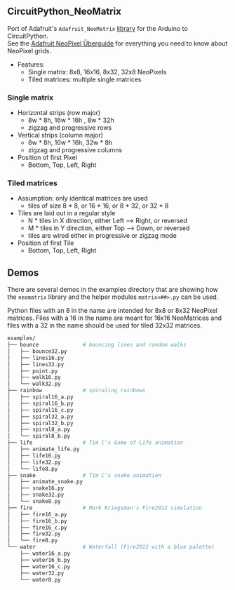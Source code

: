 ## CircuitPython_NeoMatrix

Port of Adafruit's `Adafruit_NeoMatrix` [library](https://github.com/adafruit/Adafruit_NeoMatrix) for the Arduino to CircuitPython.  
See the [Adafruit NeoPixel Überguide](https://learn.adafruit.com/adafruit-neopixel-uberguide/neomatrix-library) for everything you need to know about NeoPixel grids.

- Features:
  - Single matrix: 8x8, 16x16, 8x32, 32x8 NeoPixels
  - Tiled matrices: multiple single matrices

### Single matrix
- Horizontal strips (row major)
  - 8w * 8h, 16w * 16h , 8w * 32h
  - zigzag and progressive rows
- Vertical strips (column major)
  - 8w * 8h, 16w * 16h, 32w * 8h
  - zigzag and progressive columns
- Position of first Pixel
  - Bottom, Top, Left, Right

### Tiled matrices
- Assumption: only identical matrices are used
  - tiles of size 8 * 8, or 16 * 16, or 8 * 32, or 32 * 8
- Tiles are laid out in a regular style
  - N * tiles in X direction, either Left --> Right, or reversed
  - M * tiles in Y direction, either Top --> Down, or reversed
  - tiles are wired either in progressive or zigzag mode
- Position of first Tile
  - Bottom, Top, Left, Right

## Demos

There are several demos in the examples directory that are showing how
the `neomatrix` library and the helper modules `matrix<##>.py` can be used.

Python files with an 8 in the name are intended for 8x8 or 8x32 NeoPixel matrices.
Files with a 16 in the name are meant for 16x16 NeoMatrices and 
files with a 32 in the name should be used for tiled 32x32 matrices.

``` bash
examples/
├── bounce              # bouncing lines and random walks
│   ├── bounce32.py
│   ├── lines16.py
│   ├── lines32.py
│   ├── point.py
│   ├── walk16.py
│   └── walk32.py
├── rainbow             # spiraling rainbows
│   ├── spiral16_a.py
│   ├── spiral16_b.py
│   ├── spiral16_c.py
│   ├── spiral32_a.py
│   ├── spiral32_b.py
│   ├── spiral8_a.py
│   └── spiral8_b.py
├── life                # Tim C's Game of Life animation
│   ├── animate_life.py
│   ├── life16.py
│   ├── life32.py
│   └── life8.py
├── snake               # Tim C's snake animation
│   ├── animate_snake.py
│   ├── snake16.py
│   ├── snake32.py
│   └── snake8.py
├── fire                # Mark Kriegsman's Fire2012 simulation
│   ├── fire16_a.py
│   ├── fire16_b.py
│   ├── fire16_c.py
│   ├── fire32.py
│   └── fire8.py
└── water               # Waterfall (Fire2012 with a blue palette)
    ├── water16_a.py
    ├── water16_b.py
    ├── water16_c.py
    ├── water32.py
    └── water8.py
```

